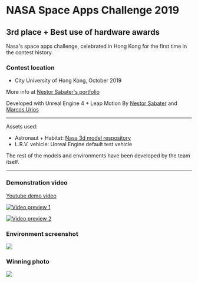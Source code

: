 # NASA Space Apps Challenge 2019
## 3rd place + Best use of hardware awards

Nasa's space apps challenge, celebrated in Hong Kong for the first time in the contest history. 

### Contest location
- City University of Hong Kong, October 2019

More info at [Nestor Sabater's portfolio](https://nsabater.com/nasa-space-apps-challenge-2019-3rd-place-award)

Developed with Unreal Engine 4 + Leap Motion
By [Nestor Sabater](https://nsabater.com)
and [Marcos Urios](https://marcosurios.com)

------------

Assets used:
- Astronaut + Habitat: [Nasa 3d model respository](https://nasa3d.arc.nasa.gov/models)
- L.R.V. vehicle: Unreal Engine default test vehicle

The rest of the models and environments have been developed by the team itself.

------------------------------------------  

### Demonstration video

[Youtube demo video](https://www.youtube.com/watch?v=2ytr35p4DNo)  

[![Video preview 1](https://j.gifs.com/ANk7j7.gif)](https://www.youtube.com/watch?v=2ytr35p4DNo)

[![Video preview 2](https://j.gifs.com/lx4mQ7.gif)](https://www.youtube.com/watch?v=2ytr35p4DNo)


### Environment screenshot
![](https://nsabater.com/wp-content/uploads/2019/10/Screenshot_44-1024x556.png)

### Winning photo
![](https://nsabater.com/wp-content/uploads/2019/10/1020_4-min-1024x768.jpg)
